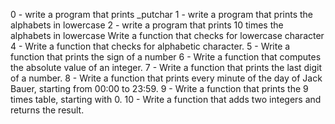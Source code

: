 0 - write a program that prints _putchar
1 - write a program that prints the alphabets in lowercase
2 - write a program that prints 10 times the alphabets in lowercase
Write a function that checks for lowercase character
4 - Write a function that checks for alphabetic character.
5 - Write a function that prints the sign of a number
6 - Write a function that computes the absolute value of an integer.
7 - Write a function that prints the last digit of a number.
8 - Write a function that prints every minute of the day of Jack Bauer, starting from 00:00 to 23:59.
9 - Write a function that prints the 9 times table, starting with 0.
10 - Write a function that adds two integers and returns the result.
